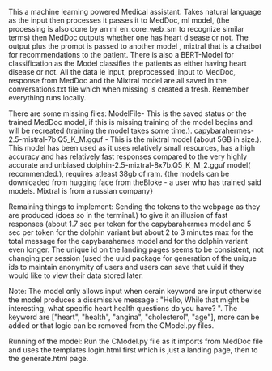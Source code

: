 This a machine learning powered Medical assistant.
Takes natural language as the input then processes it passes it to MedDoc, ml model, (the 
processing is also done by an ml en_core_web_sm to recognize similar terms) then MedDoc outputs
whether one has heart disease or not. The output plus the prompt is passed to another model
, mixtral that is a chatbot for recommendations to the patient. There is also a BERT-Model
for classification as the Model classifies the patients as either having heart disease or
not.
All the data ie input, preprocessed_input to MedDoc, response from MedDoc and the Mixtral model
are all saved in the conversations.txt file which when missing is created a fresh.
Remember everything runs locally.

There are some missing files:
ModelFile- This is the saved status or the trained MedDoc model, if this is missing training of 
the model begins and will be recreated (training the model takes some time.).
capybarahermes-2.5-mistral-7b.Q5_K_M.gguf - This is the mixtral model (about 5GB in size.). This
model has been used as it uses relatively small resources, has a high accuracy and has relatively
fast responses compared to the very highly accurate and unbiased dolphin-2.5-mixtral-8x7b.Q5_K_M_2.gguf
model( recommended.), requires atleast 38gb of ram.
{the models can be downloaded from hugging face from theBloke - a user who has trained said 
models. Mixtral is from a russian company}

Remaining things to implement:
Sending the tokens to the webpage as they are produced (does so in the terminal.) to give it
an illusion of fast responses (about 1.7 sec per token for the capybarahermes model and 5 sec 
per token for the dolphin variant but about 2 to 3 minutes max for the total message for the capybarahemes
model and for the dolphin variant even longer.
The unique id on the landing pages seems to be consistent, not changing per session (used the uuid
package for generation of the unique ids to maintain anonymity of users and users can save 
that uuid if they would like to view their data stored later.

Note: The model only allows input when cerain keyword are input otherwise the model produces
a dissmissive message : "Hello, While that might be interesting, what specific heart health questions do you have? ".
The keyword are ["heart", "health", "angina", "cholesterol", "age"], more can be added or that
logic can be removed from the CModel.py files.

Running of the model: Run the CModel.py file as it imports from MedDoc file and uses the templates
login.html first which is just a landing page, then to the generate.html page.

